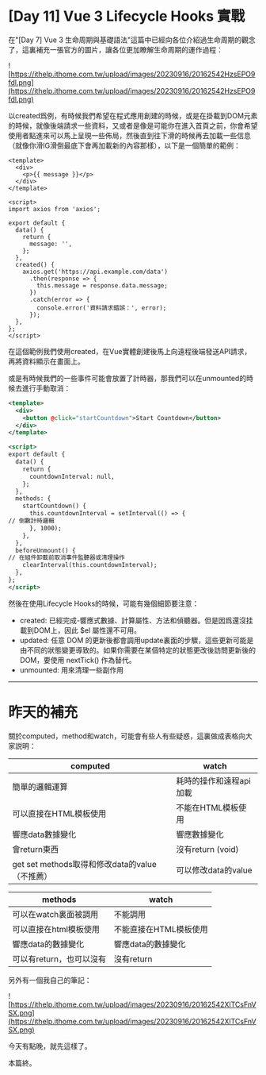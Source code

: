# [Day 11] Vue 3 Lifecycle Hooks 實戰

在"[Day 7] Vue 3 生命周期與基礎語法"這篇中已經向各位介紹過生命周期的觀念了，這裏補充一張官方的圖片，讓各位更加瞭解生命周期的運作過程：

![https://ithelp.ithome.com.tw/upload/images/20230916/20162542HzsEPO9fdl.png](https://ithelp.ithome.com.tw/upload/images/20230916/20162542HzsEPO9fdl.png)

以created爲例，有時候我們希望在程式應用創建的時候，或是在掛載到DOM元素的時候，就像後端請求一些資料，又或者是像是可能你在進入首頁之前，你會希望使用者點進來可以馬上呈現一些佈局，然後直到往下滑的時候再去加載一些信息（就像你滑IG滑倒最底下會再加載新的內容那樣），以下是一個簡單的範例：

```
<template>
  <div>
    <p>{{ message }}</p>
  </div>
</template>

<script>
import axios from 'axios';

export default {
  data() {
    return {
      message: '',
    };
  },
  created() {
    axios.get('https://api.example.com/data')
      .then(response => {
        this.message = response.data.message;
      })
      .catch(error => {
        console.error('資料請求錯誤：', error);
      });
  },
};
</script>

```

在這個範例我們使用created，在Vue實體創建後馬上向遠程後端發送API請求，再將資料顯示在畫面上。

或是有時候我們的一些事件可能會放置了計時器，那我們可以在unmounted的時候去進行手動取消：

```xml
<template>
  <div>
    <button @click="startCountdown">Start Countdown</button>
  </div>
</template>

<script>
export default {
  data() {
    return {
      countdownInterval: null,
    };
  },
  methods: {
    startCountdown() {
      this.countdownInterval = setInterval(() => {
// 倒數計時邏輯
      }, 1000);
    },
  },
  beforeUnmount() {
// 在組件卸載前取消事件監聽器或清理操作
    clearInterval(this.countdownInterval);
  },
};
</script>

```

然後在使用Lifecycle Hooks的時候，可能有幾個細節要注意：

- created: 已經完成-響應式數據、計算屬性、方法和偵聽器。但是因爲還沒挂載到DOM上，因此 $el 屬性還不可用。
- updated: 任意 DOM 的更新後都會調用update裏面的步驟，這些更新可能是由不同的狀態變更導致的。如果你需要在某個特定的狀態更改後訪問更新後的 DOM，要使用 nextTick() 作為替代。
- unmounted: 用來清理一些副作用

---

# **昨天的補充**

關於computed，method和watch，可能會有些人有些疑惑，這裏做成表格向大家説明：

| computed | watch |
| --- | --- |
| 簡單的邏輯運算 | 耗時的操作和遠程api加載 |
| 可以直接在HTML模板使用 | 不能在HTML模板使用 |
| 響應data數據變化 | 響應數據變化 |
| 會return東西 | 沒有return (void) |
| get set methods取得和修改data的value（不推薦） | 可以修改data的value |

| methods | watch |
| --- | --- |
| 可以在watch裏面被調用 | 不能調用 |
| 可以直接在html模板使用 | 不能直接在HTML模板使用 |
| 響應data的數據變化 | 響應data的數據變化 |
| 可以有return，也可以沒有 | 沒有return |

另外有一個我自己的筆記：

![https://ithelp.ithome.com.tw/upload/images/20230916/20162542XlTCsFnVSX.png](https://ithelp.ithome.com.tw/upload/images/20230916/20162542XlTCsFnVSX.png)

今天有點晚，就先這樣了。

本篇終。